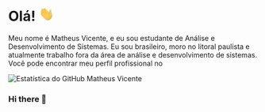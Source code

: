 
# Olá! <img src="https://raw.githubusercontent.com/MattheusVicente/MattheusVicente/main/wave.gif" width="30px">

Meu nome é Matheus Vicente, e eu sou estudante de Análise e Desenvolvimento de Sistemas. Eu sou brasileiro, moro no litoral paulista e atualmente trabalho fora da área de análise e desenvolvimento de sistemas. Você pode encontrar meu perfil profissional no 

![Estatística do GitHub Matheus Vicente](https://github-readme-stats.vercel.app/api?username=mattheusvicente&show_icons=true&theme=chartreuse-dark&locale=pt-br)



### Hi there 👋

<!--
**MattheusVicente/MattheusVicente** is a ✨ _special_ ✨ repository because its `README.md` (this file) appears on your GitHub profile.

Here are some ideas to get you started:

- 🔭 I’m currently working on ...
- 🌱 I’m currently learning ...
- 👯 I’m looking to collaborate on ...
- 🤔 I’m looking for help with ...
- 💬 Ask me about ...
- 📫 How to reach me: ...
- 😄 Pronouns: ...
- ⚡ Fun fact: ...
-->
